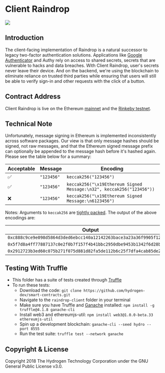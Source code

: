 # Client Raindrop
<img src="https://www.hydrogenplatform.com/images/logo_hydro.png">

## Introduction
The client-facing implementation of Raindrop is a natural successor to legacy two-factor authentication solutions. Applications like [Google Authenticator](https://en.wikipedia.org/wiki/Google_Authenticator) and Authy rely on access to shared secrets, secrets that are vulnerable to hacks and data breaches. With Client Raindrop, user's secrets never leave their device. And on the backend, we're using the blockchain to eliminate reliance on trusted third parties while ensuring that users will still be able to verify sign-in and other requests with the click of a button.

## Contract Address
Client Raindrop is live on the Ethereum [mainnet](https://etherscan.io/address/0xc58466b48d4f1554ac999920e358aeaf6de63a47) and the [Rinkeby testnet](https://rinkeby.etherscan.io/address/0xb29778Cf8abFFF8BF245b9060CD2299ADb358040).

## Technical Note
Unfortunately, message signing in Ethereum is implemented inconsistently across software packages. Our view is that only message hashes should be signed, not raw messages, and that the Ethereum signed message prefix can optionally be appended to the message hash before it's hashed again. Please see the table below for a summary:

| Acceptable         	| Message  	  | Encoding                                                              |
|--------------------	|----------	  |---------------------------------------------------------------------  |
| :white_check_mark: 	| `"123456"` 	| `keccak256("123456")`                                                 |
| :white_check_mark: 	| `"123456"` 	| `keccak256("\x19Ethereum Signed Message:\n32", keccak256("123456"))`  |
| :x:                	| `"123456"` 	| `keccak256("\x19Ethereum Signed Message:\n6123456")`	                |

Notes: Arguments to `keccak256` are [tightly packed](https://solidity.readthedocs.io/en/latest/search.html?q=tightly+packed). The output of the above encodings are:

| Output                                                                |
|---------------------------------------------------------------------- |
| `0xc888c9ce9e098d5864d3ded6ebcc140a12142263bace3a23a36f9905f12bd64a`  |
| `0x5f7d8a4ff77887137c0e2f0b7f157f4b41bbc2950dbe9453b1342f6d28b820cd`  |
| `0x2912723b3ed60c075b271f075d881d82fa5de112b6c25f7dfa4cab85de25045a`  |

## Testing With Truffle
- This folder has a suite of tests created through [Truffle](https://github.com/trufflesuite/truffle)
- To run these tests:
  - Download the code: `git clone https://github.com/hydrogen-dev/smart-contracts.git`
  - Navigate to the `raindrop-client` folder in your terminal
  - Make sure you have Truffle and [Ganache](https://github.com/trufflesuite/ganache-cli) installed: `npm install -g truffle@4.1.8 ganache-cli`
  - Install web3 and ethereumjs-util: `npm install web3@1.0.0-beta.33 ethereumjs-util`
  - Spin up a development blockchain: `ganache-cli --seed hydro --port 8555`
  - Run the test suite: `truffle test --network ganache`

## Copyright & License
Copyright 2018 The Hydrogen Technology Corporation under the GNU General Public License v3.0.
